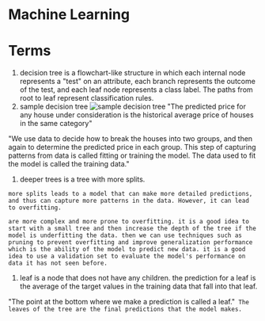 # Machine Learning

# Terms

1. decision tree is a flowchart-like structure in which each internal node represents a "test" on an attribute, each branch represents the outcome of the test, and each leaf node represents a class label. The paths from root to leaf represent classification rules.
1. sample decision tree
   ![sample decision tree](https://upload.wikimedia.org/wikipedia/commons/f/f3/CART_tree_titanic_survivors.png)
   "The predicted price for any house under consideration is the historical average price of houses in the same category"

"We use data to decide how to break the houses into two groups, and then again to determine the predicted price in each group. This step of capturing patterns from data is called fitting or training the model. The data used to fit the model is called the training data."

1. deeper trees is a tree with more splits.

```copilot
more splits leads to a model that can make more detailed predictions, and thus can capture more patterns in the data. However, it can lead to overfitting.

are more complex and more prone to overfitting. it is a good idea to start with a small tree and then increase the depth of the tree if the model is underfitting the data. then we can use techniques such as pruning to prevent overfitting and improve generalization performance which is the ability of the model to predict new data. it is a good idea to use a validation set to evaluate the model's performance on data it has not seen before.
```

1. leaf is a node that does not have any children. the prediction for a leaf is the average of the target values in the training data that fall into that leaf.

"The point at the bottom where we make a prediction is called a leaf."` The leaves of the tree are the final predictions that the model makes.`
